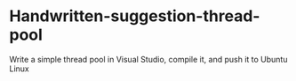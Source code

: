 # Handwritten-suggestion-thread-pool
Write a simple thread pool in Visual Studio, compile it, and push it to Ubuntu Linux
